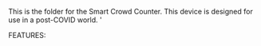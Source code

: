 This is the folder for the Smart Crowd Counter. This device is designed for use in a post-COVID world. '

FEATURES:

